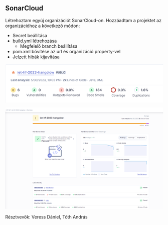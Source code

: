 ## SonarCloud

Létrehoztam egyúj organizációt SonarCloud-on. Hozzáadtam a projektet az organizációhoz a következő módon:
- Secret beállítása
- build.yml létrehozása
  - Megfelelő branch beállítása
- pom.xml bővítése az url és organizáció property-vel
- Jelzett hibák kijavítása


![sonarCloud1.png](sonarCloud1.png)

![sonarCloud2.png](sonarCloud2.png)

Résztvevők: Veress Dániel, Tóth András